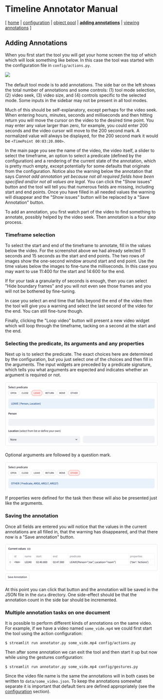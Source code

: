 # Timeline Annotator Manual

[ [home](index.md) 
| [configuration](configuration.md)
| [object pool](objects.md)
| [**adding annotations**](adding.md)
| [viewing annotations](viewing.md)
]


## Adding Annotations

When you first start the tool you will get your home screen the top of which which will look something like below. In this case the tool was started with the configuration file in `config/actions.py`.

<img src="images/add-annotation0.png"/>

The default tool mode is to add annotations. The side bar on the left shows the total number of annotations and some controls: (1) tool mode selection, (2) video seek, (3) video size, and (4) controls specific to the selected mode. Some inputs in the sidebar may not be present in all tool modes.

Much of this should be self-explanatory, except perhaps for the video seek. When entering hours, minutes, seconds and milliseconds and then hitting return you will move the cursor on the video to the desired time point. You may enter any value larger than zero, for example, you could enter 200 seconds and the video cursor will move to the 200 second mark. A normalized value will always be displayed, for the 200 second mark it would be `<TimePoint 00:03:20.000>`.

In the main page you see the name of the video, the video itself, a slider to select the timeframe, an option to select a predicate (defined by the configuration) and a rendering of the current state of the annotation, which is pretty much empty, except potentially for some defaults that originate from the configuration. Notice also the warning below the annotation that says *Cannot add annotation yet because not all required fields have been specified and/or not all values are legal*. You can click the "Show issues" button and the tool will tell you that numerous fields are missing, including start and end points. Once you have filled in all needed values the warning will disappear and the "Show issues" button will be replaced by a "Save Annotation" button.

To add an annotation, you first watch part of the video to find something to annotate, possibly helped by the video seek. Then annotation is a four step process.


### Timeframe selection

To select the start and end of the timeframe to annotate, fill in the values below the video. For the screenshot above we had already selected 11 seconds and 15 seconds as the start and end points. The two rows of images show the one-second window around start and end point. Use the time values below the images to fine-tune the milliseconds. In this case you may want to use 11:400 for the start and 14:600 for the end.

If for your task a granularity of seconds is enough, then you can select "Hide boundary frames" and you will not even see those frames and you will not be bothered by fine-tuning.

In case you select an end time that falls beyond the end of the video then the tool will give you a warning and select the last second of the video for the end. You can still fine-tune though.

Finally, clicking the "Loop video" button will present a new video widget which will loop through the timeframe, tacking on a second at the start and the end.


### Selecting the predicate, its arguments and any properties

Next up is to select the predicate. The exact choices here are determined by the configuration, but you just select one of the choices and then fill in the arguments. The input widgets are preceded by a predicate signature, which tells you what arguments are expected and indicates whether an argument is required or not.

<img src="images/add-annotation5.png"/>

Optional arguments are followed by a question mark.

<img src="images/add-annotation6.png"/>

If properties were defined for the task then these will also be presented just like the arguments.


### Saving the annotation

Once all fields are entered you will notice that the values in the current annotations are all filled in, that the warning has disappeared, and that there now is a "Save annotation" button.

<img src="images/add-annotation7.png"/>

At this point you can click that button and the annotation will be saved in the JSON file in the `data` directory. One side-effect should be that the annotation count in the side bar should be incremented.


### Multiple annotation tasks on one document

It is possible to perform different kinds of annotations on the same video. For example, if we have a video named `some_vide.mp4` we could first start the tool using the action configuration:

```shell
$ streamlit run annotator.py some_vide.mp4 config/actions.py
```

Then after some annotation we can exit the tool and then start it up but now while using the gestures configuration:

```shell
$ streamlit run annotator.py some_vide.mp4 config/gestures.py
```

Since the video file name is the same the annotations will in both cases be written to `data/some_video.json`. To keep the annotations somewhat separate it is important that default tiers are defined appropriately (see the [configuration](configuration.md) section).